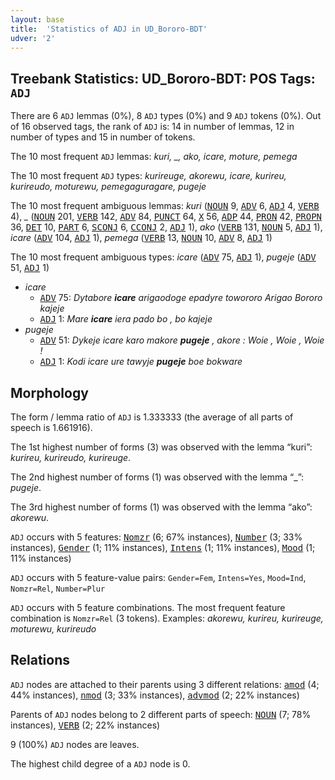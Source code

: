 ```yaml
---
layout: base
title:  'Statistics of ADJ in UD_Bororo-BDT'
udver: '2'
---
```


## Treebank Statistics: UD_Bororo-BDT: POS Tags: `ADJ`

There are 6 `ADJ` lemmas (0%), 8 `ADJ` types (0%) and 9 `ADJ` tokens (0%).
Out of 16 observed tags, the rank of `ADJ` is: 14 in number of lemmas, 12 in number of types and 15 in number of tokens.

The 10 most frequent `ADJ` lemmas: <em>kuri, _, ako, icare, moture, pemega</em>

The 10 most frequent `ADJ` types:  <em>kurireuge, akorewu, icare, kurireu, kurireudo, moturewu, pemegaguragare, pugeje</em>

The 10 most frequent ambiguous lemmas: <em>kuri</em> (<tt><a href="bor_bdt-pos-NOUN.html">NOUN</a></tt> 9, <tt><a href="bor_bdt-pos-ADV.html">ADV</a></tt> 6, <tt><a href="bor_bdt-pos-ADJ.html">ADJ</a></tt> 4, <tt><a href="bor_bdt-pos-VERB.html">VERB</a></tt> 4), <em>_</em> (<tt><a href="bor_bdt-pos-NOUN.html">NOUN</a></tt> 201, <tt><a href="bor_bdt-pos-VERB.html">VERB</a></tt> 142, <tt><a href="bor_bdt-pos-ADV.html">ADV</a></tt> 84, <tt><a href="bor_bdt-pos-PUNCT.html">PUNCT</a></tt> 64, <tt><a href="bor_bdt-pos-X.html">X</a></tt> 56, <tt><a href="bor_bdt-pos-ADP.html">ADP</a></tt> 44, <tt><a href="bor_bdt-pos-PRON.html">PRON</a></tt> 42, <tt><a href="bor_bdt-pos-PROPN.html">PROPN</a></tt> 36, <tt><a href="bor_bdt-pos-DET.html">DET</a></tt> 10, <tt><a href="bor_bdt-pos-PART.html">PART</a></tt> 6, <tt><a href="bor_bdt-pos-SCONJ.html">SCONJ</a></tt> 6, <tt><a href="bor_bdt-pos-CCONJ.html">CCONJ</a></tt> 2, <tt><a href="bor_bdt-pos-ADJ.html">ADJ</a></tt> 1), <em>ako</em> (<tt><a href="bor_bdt-pos-VERB.html">VERB</a></tt> 131, <tt><a href="bor_bdt-pos-NOUN.html">NOUN</a></tt> 5, <tt><a href="bor_bdt-pos-ADJ.html">ADJ</a></tt> 1), <em>icare</em> (<tt><a href="bor_bdt-pos-ADV.html">ADV</a></tt> 104, <tt><a href="bor_bdt-pos-ADJ.html">ADJ</a></tt> 1), <em>pemega</em> (<tt><a href="bor_bdt-pos-VERB.html">VERB</a></tt> 13, <tt><a href="bor_bdt-pos-NOUN.html">NOUN</a></tt> 10, <tt><a href="bor_bdt-pos-ADV.html">ADV</a></tt> 8, <tt><a href="bor_bdt-pos-ADJ.html">ADJ</a></tt> 1)

The 10 most frequent ambiguous types:  <em>icare</em> (<tt><a href="bor_bdt-pos-ADV.html">ADV</a></tt> 75, <tt><a href="bor_bdt-pos-ADJ.html">ADJ</a></tt> 1), <em>pugeje</em> (<tt><a href="bor_bdt-pos-ADV.html">ADV</a></tt> 51, <tt><a href="bor_bdt-pos-ADJ.html">ADJ</a></tt> 1)


* <em>icare</em>
  * <tt><a href="bor_bdt-pos-ADV.html">ADV</a></tt> 75: <em>Dytabore <b>icare</b> arigaodoge epadyre towororo Arigao Bororo kajeje</em>
  * <tt><a href="bor_bdt-pos-ADJ.html">ADJ</a></tt> 1: <em>Mare <b>icare</b> iera pado bo , bo kajeje</em>
* <em>pugeje</em>
  * <tt><a href="bor_bdt-pos-ADV.html">ADV</a></tt> 51: <em>Dykeje icare karo makore <b>pugeje</b> , akore : Woie , Woie , Woie !</em>
  * <tt><a href="bor_bdt-pos-ADJ.html">ADJ</a></tt> 1: <em>Kodi icare ure tawyje <b>pugeje</b> boe bokware</em>

## Morphology

The form / lemma ratio of `ADJ` is 1.333333 (the average of all parts of speech is 1.661916).

The 1st highest number of forms (3) was observed with the lemma “kuri”: <em>kurireu, kurireudo, kurireuge</em>.

The 2nd highest number of forms (1) was observed with the lemma “_”: <em>pugeje</em>.

The 3rd highest number of forms (1) was observed with the lemma “ako”: <em>akorewu</em>.

`ADJ` occurs with 5 features: <tt><a href="bor_bdt-feat-Nomzr.html">Nomzr</a></tt> (6; 67% instances), <tt><a href="bor_bdt-feat-Number.html">Number</a></tt> (3; 33% instances), <tt><a href="bor_bdt-feat-Gender.html">Gender</a></tt> (1; 11% instances), <tt><a href="bor_bdt-feat-Intens.html">Intens</a></tt> (1; 11% instances), <tt><a href="bor_bdt-feat-Mood.html">Mood</a></tt> (1; 11% instances)

`ADJ` occurs with 5 feature-value pairs: `Gender=Fem`, `Intens=Yes`, `Mood=Ind`, `Nomzr=Rel`, `Number=Plur`

`ADJ` occurs with 5 feature combinations.
The most frequent feature combination is `Nomzr=Rel` (3 tokens).
Examples: <em>akorewu, kurireu, kurireuge, moturewu, kurireudo</em>


## Relations

`ADJ` nodes are attached to their parents using 3 different relations: <tt><a href="bor_bdt-dep-amod.html">amod</a></tt> (4; 44% instances), <tt><a href="bor_bdt-dep-nmod.html">nmod</a></tt> (3; 33% instances), <tt><a href="bor_bdt-dep-advmod.html">advmod</a></tt> (2; 22% instances)

Parents of `ADJ` nodes belong to 2 different parts of speech: <tt><a href="bor_bdt-pos-NOUN.html">NOUN</a></tt> (7; 78% instances), <tt><a href="bor_bdt-pos-VERB.html">VERB</a></tt> (2; 22% instances)

9 (100%) `ADJ` nodes are leaves.

The highest child degree of a `ADJ` node is 0.

